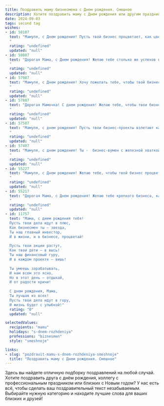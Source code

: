 ```yaml
---
title: Поздравить маму бизнесмена c Днем рождения. Смешное
description: Хотите поздравить маму c Днем рождения или другим праздником? Наш ИИ создаст незабываемое поздравление, а вы обязательно выделитесь среди других.  
date: 2024-09-03
tags: second tag
wishes:
- id: 58187
  text: "Мамуля, с Днем рождения! Пусть твой бизнес процветает, как цветы в твоем саду, а конкуренты завидуют твоим успехам! 🎉  Пусть твой ежедневный план – это только план на то, куда поехать отдыхать! 🙌😜
  "
  rating: "undefined"
  updated: "null"
- id: 58087
  text: "Дорогая Мама, с Днем рождения! Желаю тебе столько же успехов в бизнесе, сколько у тебя было неудачных свиданий до того, как ты встретила папу! 😅🎉
  "
  rating: "undefined"
  updated: "null"
- id: 57987
  text: "Мамуля, с Днем рождения! Хочу пожелать тебе, чтобы твой бизнес процветал, а прибыль росла как на дрожжах, но не заставляй меня носить галстук на твои юбилеи! 😉
  "
  rating: "undefined"
  updated: "null"
- id: 57887
  text: "Дорогая Мамочка! С днем рождения! Желаю тебе, чтобы твои бизнес-проекты взлетали выше, чем цены на нефть, а прибыль росла быстрее, чем курс доллара! Пусть все твои сделки будут выгодными, а конкуренты завидовали твоей деловой хватке. Но главное – оставайся той самой замечательной и любящей Мамой, ради которой все эти бизнес-затеи и начинались! 🥳
  "
  rating: "undefined"
  updated: "null"
- id: 57507
  text: "Мамуля, с днем рождения! Пусть твои бизнес-проекты взлетают как ракета, а твои конкуренты завидуют, как зажравшиеся котики! 😹🎉
  "
  rating: "undefined"
  updated: "null"
- id: 57407
  text: "Мамуля, с днем рождения! Ты -  бизнес-вумен с железной хваткой и не менее железными нервами! Желаю тебе всегда оставаться на вершине успеха, заключать только выгодные сделки и никогда не терять чувство юмора, даже если на рынке паника. 🎉🥂
  "
  rating: "undefined"
  updated: "null"
- id: 55227
  text: "Мамуля, с Днем рождения! Желаю тебе, чтобы твой бизнес процветал, как саженцы на весеннем солнце, а клиенты ломились к тебе в офис, как вороны к свежему хлебу! 😄
  "
  rating: "undefined"
  updated: "null"
- id: 55217
  text: "Дорогая Мама, с Днем рождения! Желаю тебе крепкого бизнеса, как твое здоровье,  и клиентов, которые  платят по-королевски! Пусть твой бизнес процветает, как твои дети, и приносит тебе столько радости, сколько ты нам приносишь! 😉
  "
  rating: "undefined"
  updated: "null"
- id: 11757
  text: "Мама, с днем рождения тебя!
  Пусть твои дела идут в плюс,
  Как бизнесмен ты – звезда,
  Ты наш главный инвестор,
  И в жизни, и в бизнесе, процветай!
  
  Пусть твои акции растут,
  Как твои дети – в высь!
  Ты наш финансовый гуру,
  И в каждом проекте – вишь!
  
  Ты умеешь зарабатывать,
  И нам всем это ясно,
  Но в этот день – отдыхай,
  И от радости кричи!
  
  С днем рождения, Мама,
  Ты лучшая из всех!
  Пусть твои дела идут в гору,
  И жизнь будет с улыбкой!"
  rating: "0"
  updated: "null"

selectedValues:
  recipients: "mamu"
  holidays: "s-dnem-rozhdeniya"
  professions: "biznesmen"
  style: "smeshnoje"

links:
- slug: "pozdravit-mamu-s-dnem-rozhdeniya-smeshnoje"
  title: "Поздравить маму c Днем рождения. Смешное"
---
```


Здесь вы найдете отличную подборку поздравлений на любой случай. 
Хотите поздравить друга с днём рождения, коллегу с профессиональным праздником или близких с Новым годом? У нас есть всё, чтобы сделать ваш поздравительный текст незабываемым. Выбирайте нужную категорию и находите лучшие слова для ваших близких и друзей!

